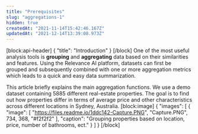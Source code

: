 ```yaml
---
title: "Prerequisites"
slug: "aggregations-1"
hidden: true
createdAt: "2021-11-14T15:42:46.167Z"
updatedAt: "2021-12-14T13:39:08.973Z"
---
```

[block:api-header]
{
  "title": "Introduction"
}
[/block]
One of the most useful analysis tools is **grouping** and **aggregating** data based on their similarities and features. Using the Relevance AI platform, datasets can first be grouped and subsequently combined with one or more aggregation metrics which leads to a quick and easy data summarization.

This article briefly explains the main aggregation functions. We use a demo dataset containing 5885 different real-estate properties. The goal is to find out how properties differ in terms of average price and other characteristics across different locations in Sydney, Australia.
[block:image]
{
  "images": [
    {
      "image": [
        "https://files.readme.io/1ddc142-Capture.PNG",
        "Capture.PNG",
        734,
        368,
        "#f2f2f2"
      ],
      "caption": "Grouping properties based on location, price, number of bathrooms, ect."
    }
  ]
}
[/block]